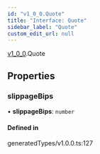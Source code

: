 ```yaml
---
id: "v1_0_0.Quote"
title: "Interface: Quote"
sidebar_label: "Quote"
custom_edit_url: null
---
```


[v1\_0\_0](../namespaces/v1_0_0.md).Quote

## Properties

### slippageBips

• **slippageBips**: `number`

#### Defined in

generatedTypes/v1.0.0.ts:127
